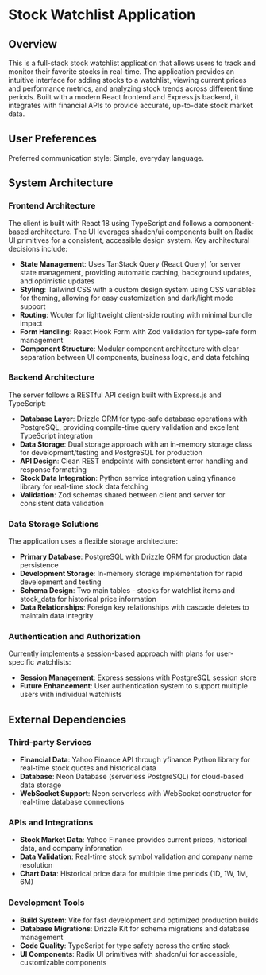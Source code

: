 # Stock Watchlist Application

## Overview

This is a full-stack stock watchlist application that allows users to track and monitor their favorite stocks in real-time. The application provides an intuitive interface for adding stocks to a watchlist, viewing current prices and performance metrics, and analyzing stock trends across different time periods. Built with a modern React frontend and Express.js backend, it integrates with financial APIs to provide accurate, up-to-date stock market data.

## User Preferences

Preferred communication style: Simple, everyday language.

## System Architecture

### Frontend Architecture
The client is built with React 18 using TypeScript and follows a component-based architecture. The UI leverages shadcn/ui components built on Radix UI primitives for a consistent, accessible design system. Key architectural decisions include:

- **State Management**: Uses TanStack Query (React Query) for server state management, providing automatic caching, background updates, and optimistic updates
- **Styling**: Tailwind CSS with a custom design system using CSS variables for theming, allowing for easy customization and dark/light mode support
- **Routing**: Wouter for lightweight client-side routing with minimal bundle impact
- **Form Handling**: React Hook Form with Zod validation for type-safe form management
- **Component Structure**: Modular component architecture with clear separation between UI components, business logic, and data fetching

### Backend Architecture
The server follows a RESTful API design built with Express.js and TypeScript:

- **Database Layer**: Drizzle ORM for type-safe database operations with PostgreSQL, providing compile-time query validation and excellent TypeScript integration
- **Data Storage**: Dual storage approach with an in-memory storage class for development/testing and PostgreSQL for production
- **API Design**: Clean REST endpoints with consistent error handling and response formatting
- **Stock Data Integration**: Python service integration using yfinance library for real-time stock data fetching
- **Validation**: Zod schemas shared between client and server for consistent data validation

### Data Storage Solutions
The application uses a flexible storage architecture:

- **Primary Database**: PostgreSQL with Drizzle ORM for production data persistence
- **Development Storage**: In-memory storage implementation for rapid development and testing
- **Schema Design**: Two main tables - stocks for watchlist items and stock_data for historical price information
- **Data Relationships**: Foreign key relationships with cascade deletes to maintain data integrity

### Authentication and Authorization
Currently implements a session-based approach with plans for user-specific watchlists:

- **Session Management**: Express sessions with PostgreSQL session store
- **Future Enhancement**: User authentication system to support multiple users with individual watchlists

## External Dependencies

### Third-party Services
- **Financial Data**: Yahoo Finance API through yfinance Python library for real-time stock quotes and historical data
- **Database**: Neon Database (serverless PostgreSQL) for cloud-based data storage
- **WebSocket Support**: Neon serverless with WebSocket constructor for real-time database connections

### APIs and Integrations
- **Stock Market Data**: Yahoo Finance provides current prices, historical data, and company information
- **Data Validation**: Real-time stock symbol validation and company name resolution
- **Chart Data**: Historical price data for multiple time periods (1D, 1W, 1M, 6M)

### Development Tools
- **Build System**: Vite for fast development and optimized production builds
- **Database Migrations**: Drizzle Kit for schema migrations and database management
- **Code Quality**: TypeScript for type safety across the entire stack
- **UI Components**: Radix UI primitives with shadcn/ui for accessible, customizable components